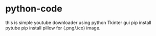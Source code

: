 # python-code
this is simple youtube downloader using python Tkinter gui 
pip install pytube
pip install pillow for (.png/.ico) image.
